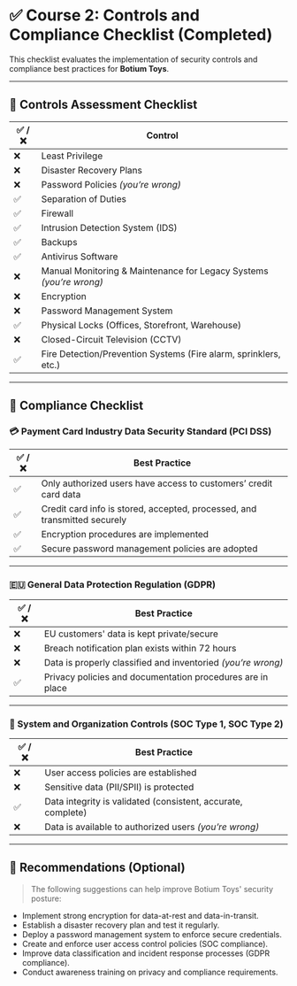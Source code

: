 # ✅ Course 2: Controls and Compliance Checklist (Completed)

This checklist evaluates the implementation of security controls and compliance best practices for **Botium Toys**.

---

## 🔐 Controls Assessment Checklist

| ✅ / ❌ | Control                                                             |
| ------- | ------------------------------------------------------------------- |
| ❌      | Least Privilege                                                     |
| ❌      | Disaster Recovery Plans                                             |
| ❌      | Password Policies _(you’re wrong)_                                  |
| ✅      | Separation of Duties                                                |
| ✅      | Firewall                                                            |
| ✅      | Intrusion Detection System (IDS)                                    |
| ✅      | Backups                                                             |
| ✅      | Antivirus Software                                                  |
| ❌      | Manual Monitoring & Maintenance for Legacy Systems _(you’re wrong)_ |
| ❌      | Encryption                                                          |
| ❌      | Password Management System                                          |
| ✅      | Physical Locks (Offices, Storefront, Warehouse)                     |
| ❌      | Closed-Circuit Television (CCTV)                                    |
| ✅      | Fire Detection/Prevention Systems (Fire alarm, sprinklers, etc.)    |

---

## 🧾 Compliance Checklist

### 💳 Payment Card Industry Data Security Standard (PCI DSS)

| ✅ / ❌ | Best Practice                                                             |
| ------- | ------------------------------------------------------------------------- |
| ✅      | Only authorized users have access to customers’ credit card data          |
| ✅      | Credit card info is stored, accepted, processed, and transmitted securely |
| ✅      | Encryption procedures are implemented                                     |
| ✅      | Secure password management policies are adopted                           |

---

### 🇪🇺 General Data Protection Regulation (GDPR)

| ✅ / ❌ | Best Practice                                                |
| ------- | ------------------------------------------------------------ |
| ❌      | EU customers' data is kept private/secure                    |
| ❌      | Breach notification plan exists within 72 hours              |
| ❌      | Data is properly classified and inventoried _(you’re wrong)_ |
| ✅      | Privacy policies and documentation procedures are in place   |

---

### 🔐 System and Organization Controls (SOC Type 1, SOC Type 2)

| ✅ / ❌ | Best Practice                                                |
| ------- | ------------------------------------------------------------ |
| ❌      | User access policies are established                         |
| ❌      | Sensitive data (PII/SPII) is protected                       |
| ✅      | Data integrity is validated (consistent, accurate, complete) |
| ❌      | Data is available to authorized users _(you’re wrong)_       |

---

## 💬 Recommendations (Optional)

> The following suggestions can help improve Botium Toys' security posture:

- Implement strong encryption for data-at-rest and data-in-transit.
- Establish a disaster recovery plan and test it regularly.
- Deploy a password management system to enforce secure credentials.
- Create and enforce user access control policies (SOC compliance).
- Improve data classification and incident response processes (GDPR compliance).
- Conduct awareness training on privacy and compliance requirements.
